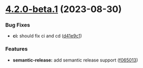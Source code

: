 # [4.2.0-beta.1](https://github.com/kuzzleio/koncorde/compare/v4.1.0...v4.2.0-beta.1) (2023-08-30)


### Bug Fixes

* **ci:** should fix ci and cd ([d41e9c1](https://github.com/kuzzleio/koncorde/commit/d41e9c14bdfaec883d362f6efd3a3c010e03266d))


### Features

* **semantic-release:** add semantic release support ([f065013](https://github.com/kuzzleio/koncorde/commit/f0650130643b262b64049f13b2a20310538eadb5))
